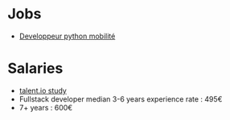 # Jobs

- [Developpeur python mobilité](https://fr.indeed.com/viewjob?jk=57e6d898a655920a&tk=1frpkov4rr7u0800&from=serp&vjs=3&advn=6387179959879196&adid=359827558&ad=-6NYlbfkN0BNsY5jqEQHhr5HFclUrvxEZFxelvli_gHqGzUolVTgpBVqeMtSExQvQI91zjdiUsZ1lpoyjaQXE4sW9HsA38FIm4c-XB-BTQ7XGBXpimZr2JCQwVAb1WDfupQ6LIKplJx4YtHzZ-dUpDbBBHCNEYtaqviQPGZBbUeHAmAr78ewqftv4go95aOVuRU_i8NMQvDuVjTRQgnPGShMtLAHIiB4melUJFErHm8AhUgexB9yzFCtooNtTj_N4o4Cz86IdEjp25sbl7HKGBxvQ_dUKpTWSPXdWj7oKrHd8q92iaTaj5KPuAsRd6xH2hggi6G0OqFJdjv1kILTn4rPa8WZq1BhUnUrYX0rlfv3xzT6rxkJkg==&sjdu=RbxtMB7d-ZAezStFOry8KCAIL0MwGApigKsHNNYwuXHfbT_uGYz-xthXrPFGak-mSX9RiQW1RYVEqgAfKEKUOyn9GIA3QjLbzZN8NYSRIU4Xhm1Xq_953eTDPkTzHI58Q6ijibXDk7uZdid1z-qWcA) 



# Salaries

- [talent.io study](https://marketing-pictures.s3.eu-west-1.amazonaws.com/Salary_Report_2022/talentio_EN.pdf)
- Fullstack developer median 3-6 years experience rate : 495€
- 7+ years : 600€